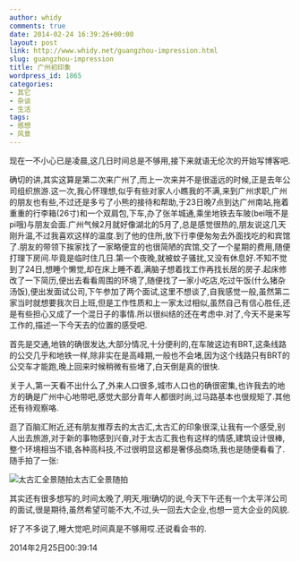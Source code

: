 ```yaml
---
author: whidy
comments: true
date: 2014-02-24 16:39:26+00:00
layout: post
link: http://www.whidy.net/guangzhou-impression.html
slug: guangzhou-impression
title: 广州初印象
wordpress_id: 1865
categories:
- 其它
- 杂谈
- 生活
tags:
- 感想
- 风景
---
```


现在一不小心已是凌晨,这几日时间总是不够用,接下来就语无伦次的开始写博客吧.

确切的讲,其实这算是第二次来广州了,而上一次来并不是很遥远的时候,正是去年公司组织旅游.这一次,我心怀理想,似乎有些对家人小瞧我的不满,来到广州求职,广州的朋友也有些,不过还是多亏了小熊的接待和帮助,于23日晚7点到达广州南站,拖着重重的行李箱(26寸)和一个双肩包,下车,办了张羊城通,乘坐地铁去车陂(bei哦不是pi哦)与朋友会面.广州气候2月就好像湖北的5月了,总是感觉很热的,朋友说这几天刚升温,不过我喜欢这样的温度.到了他的住所,放下行李便匆匆去外面找吃的和宾馆了.朋友的带领下挨家找了一家略便宜的也很简陋的宾馆,交了一个星期的费用,随便打理下房间.毕竟是临时住几日.第一个夜晚,就被蚊子骚扰,又没有休息好.不知不觉到了24日,想睡个懒觉,却在床上睡不着,满脑子想着找工作再找长居的房子.起床修改了一下简历,便出去看看周围的环境了,随便找了一家小吃店,吃过午饭(什么猪杂汤饭),便出发面试公司,下午参加了两个面试,这里不想谈了,自我感觉一般,虽然第二家当时就想要我次日上班,但是工作性质和上一家太过相似,虽然自己有信心胜任,还是有些担心又成了一个混日子的事情.所以很纠结的还在考虑中.对了,今天不是来写工作的,描述一下今天去的位置的感受吧.

首先是交通,地铁的确很发达,大部分情况,十分便利的,在车陂这边有BRT,这条线路的公交几乎和地铁一样,除非实在是高峰期,一般也不会堵,因为这个线路只有BRT的公交车才能跑,晚上回来时候稍微有些堵了,白天倒是真的很快.

关于人,第一天看不出什么了,外来人口很多,城市人口也的确很密集,也许我去的地方的确是广州中心地带吧,感觉大部分青年人都很时尚,过马路基本也很规矩了.其他还有待观察咯.

逛了百脑汇附近,还有朋友推荐去的太古汇,太古汇的印象很深,让我有一个感受,别人出去旅游,对于新的事物感到兴奋,对于太古汇我也有这样的情感,建筑设计很棒,整个环境相当不错,各种高科技,不过很明显这都是奢侈品商场,我也是随便看看了.随手拍了一张:

![太古汇全景随拍太古汇全景随拍](http://www.whidy.net/wp-content/uploads/2014/02/taiguhui-400x107.jpg)

其实还有很多想写的,时间太晚了,明天,哦!确切的说,今天下午还有一个太平洋公司的面试,很是期待,虽然希望可能不大,不过,头一回去大企业,也想一览大企业的风貌.

好了不多说了,睡大觉吧,时间真是不够用哎.还说看会书的.

2014年2月25日00:39:14
